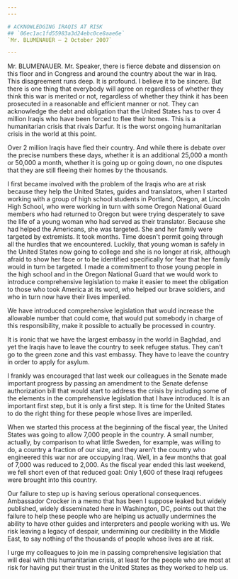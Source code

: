 ```yaml
---
---

# ACKNOWLEDGING IRAQIS AT RISK
## `06ec1ac1fd55983a3d24ebc0ce8aae6e`
`Mr. BLUMENAUER — 2 October 2007`

---
```



Mr. BLUMENAUER. Mr. Speaker, there is fierce debate and dissension on 
this floor and in Congress and around the country about the war in 
Iraq. This disagreement runs deep. It is profound. I believe it to be 
sincere. But there is one thing that everybody will agree on regardless 
of whether they think this war is merited or not, regardless of whether 
they think it has been prosecuted in a reasonable and efficient manner 
or not. They can acknowledge the debt and obligation that the United 
States has to over 4 million Iraqis who have been forced to flee their 
homes. This is a humanitarian crisis that rivals Darfur. It is the 
worst ongoing humanitarian crisis in the world at this point.

Over 2 million Iraqis have fled their country. And while there is 
debate over the precise numbers these days, whether it is an additional 
25,000 a month or 50,000 a month, whether it is going up or going down, 
no one disputes that they are still fleeing their homes by the 
thousands.

I first became involved with the problem of the Iraqis who are at 
risk because they help the United States, guides and translators, when 
I started working with a group of high school students in Portland, 
Oregon, at Lincoln High School, who were working in turn with some 
Oregon National Guard members who had returned to Oregon but were 
trying desperately to save the life of a young woman who had served as 
their translator. Because she had helped the Americans, she was 
targeted. She and her family were targeted by extremists. It took 
months. Time doesn't permit going through all the hurdles that we 
encountered. Luckily, that young woman is safely in the United States 
now going to college and she is no longer at risk, although afraid to 
show her face or to be identified specifically for fear that her family 
would in turn be targeted. I made a commitment to those young people in 
the high school and in the Oregon National Guard that we would work to 
introduce comprehensive legislation to make it easier to meet the 
obligation to those who took America at its word, who helped our brave 
soldiers, and who in turn now have their lives imperiled.

We have introduced comprehensive legislation that would increase the 
allowable number that could come, that would put somebody in charge of 
this responsibility, make it possible to actually be processed in 
country.

It is ironic that we have the largest embassy in the world in 
Baghdad, and yet the Iraqis have to leave the country to seek refugee 
status. They can't go to the green zone and this vast embassy. They 
have to leave the country in order to apply for asylum.

I frankly was encouraged that last week our colleagues in the Senate 
made important progress by passing an amendment to the Senate defense 
authorization bill that would start to address the crisis by including 
some of the elements in the comprehensive legislation that I have 
introduced. It is an important first step, but it is only a first step. 
It is time for the United States to do the right thing for these people 
whose lives are imperiled.

When we started this process at the beginning of the fiscal year, the 
United States was going to allow 7,000 people in the country. A small 
number, actually, by comparison to what little Sweden, for example, was 
willing to do, a country a fraction of our size, and they aren't the 
country who engineered this war nor are occupying Iraq. Well, in a few 
months that goal of 7,000 was reduced to 2,000. As the fiscal year 
ended this last weekend, we fell short even of that reduced goal: Only 
1,600 of these Iraqi refugees were brought into this country.

Our failure to step up is having serious operational consequences. 
Ambassador Crocker in a memo that has been I suppose leaked but widely 
published, widely disseminated here in Washington, DC, points out that 
the failure to help these people who are helping us actually undermines 
the ability to have other guides and interpreters and people working 
with us. We risk leaving a legacy of despair, undermining our 
credibility in the Middle East, to say nothing of the thousands of 
people whose lives are at risk.

I urge my colleagues to join me in passing comprehensive legislation 
that will deal with this humanitarian crisis, at least for the people 
who are most at risk for having put their trust in the United States as 
they worked to help us.
